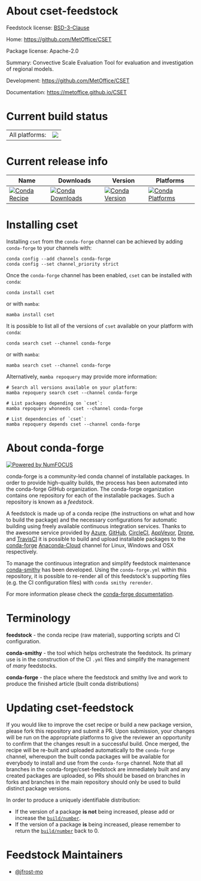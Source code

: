 About cset-feedstock
====================

Feedstock license: [BSD-3-Clause](https://github.com/conda-forge/cset-feedstock/blob/main/LICENSE.txt)

Home: https://github.com/MetOffice/CSET

Package license: Apache-2.0

Summary: Convective Scale Evaluation Tool for evaluation and investigation of regional models.

Development: https://github.com/MetOffice/CSET

Documentation: https://metoffice.github.io/CSET

Current build status
====================


<table><tr><td>All platforms:</td>
    <td>
      <a href="https://dev.azure.com/conda-forge/feedstock-builds/_build/latest?definitionId=19320&branchName=main">
        <img src="https://dev.azure.com/conda-forge/feedstock-builds/_apis/build/status/cset-feedstock?branchName=main">
      </a>
    </td>
  </tr>
</table>

Current release info
====================

| Name | Downloads | Version | Platforms |
| --- | --- | --- | --- |
| [![Conda Recipe](https://img.shields.io/badge/recipe-cset-green.svg)](https://anaconda.org/conda-forge/cset) | [![Conda Downloads](https://img.shields.io/conda/dn/conda-forge/cset.svg)](https://anaconda.org/conda-forge/cset) | [![Conda Version](https://img.shields.io/conda/vn/conda-forge/cset.svg)](https://anaconda.org/conda-forge/cset) | [![Conda Platforms](https://img.shields.io/conda/pn/conda-forge/cset.svg)](https://anaconda.org/conda-forge/cset) |

Installing cset
===============

Installing `cset` from the `conda-forge` channel can be achieved by adding `conda-forge` to your channels with:

```
conda config --add channels conda-forge
conda config --set channel_priority strict
```

Once the `conda-forge` channel has been enabled, `cset` can be installed with `conda`:

```
conda install cset
```

or with `mamba`:

```
mamba install cset
```

It is possible to list all of the versions of `cset` available on your platform with `conda`:

```
conda search cset --channel conda-forge
```

or with `mamba`:

```
mamba search cset --channel conda-forge
```

Alternatively, `mamba repoquery` may provide more information:

```
# Search all versions available on your platform:
mamba repoquery search cset --channel conda-forge

# List packages depending on `cset`:
mamba repoquery whoneeds cset --channel conda-forge

# List dependencies of `cset`:
mamba repoquery depends cset --channel conda-forge
```


About conda-forge
=================

[![Powered by
NumFOCUS](https://img.shields.io/badge/powered%20by-NumFOCUS-orange.svg?style=flat&colorA=E1523D&colorB=007D8A)](https://numfocus.org)

conda-forge is a community-led conda channel of installable packages.
In order to provide high-quality builds, the process has been automated into the
conda-forge GitHub organization. The conda-forge organization contains one repository
for each of the installable packages. Such a repository is known as a *feedstock*.

A feedstock is made up of a conda recipe (the instructions on what and how to build
the package) and the necessary configurations for automatic building using freely
available continuous integration services. Thanks to the awesome service provided by
[Azure](https://azure.microsoft.com/en-us/services/devops/), [GitHub](https://github.com/),
[CircleCI](https://circleci.com/), [AppVeyor](https://www.appveyor.com/),
[Drone](https://cloud.drone.io/welcome), and [TravisCI](https://travis-ci.com/)
it is possible to build and upload installable packages to the
[conda-forge](https://anaconda.org/conda-forge) [Anaconda-Cloud](https://anaconda.org/)
channel for Linux, Windows and OSX respectively.

To manage the continuous integration and simplify feedstock maintenance
[conda-smithy](https://github.com/conda-forge/conda-smithy) has been developed.
Using the ``conda-forge.yml`` within this repository, it is possible to re-render all of
this feedstock's supporting files (e.g. the CI configuration files) with ``conda smithy rerender``.

For more information please check the [conda-forge documentation](https://conda-forge.org/docs/).

Terminology
===========

**feedstock** - the conda recipe (raw material), supporting scripts and CI configuration.

**conda-smithy** - the tool which helps orchestrate the feedstock.
                   Its primary use is in the construction of the CI ``.yml`` files
                   and simplify the management of *many* feedstocks.

**conda-forge** - the place where the feedstock and smithy live and work to
                  produce the finished article (built conda distributions)


Updating cset-feedstock
=======================

If you would like to improve the cset recipe or build a new
package version, please fork this repository and submit a PR. Upon submission,
your changes will be run on the appropriate platforms to give the reviewer an
opportunity to confirm that the changes result in a successful build. Once
merged, the recipe will be re-built and uploaded automatically to the
`conda-forge` channel, whereupon the built conda packages will be available for
everybody to install and use from the `conda-forge` channel.
Note that all branches in the conda-forge/cset-feedstock are
immediately built and any created packages are uploaded, so PRs should be based
on branches in forks and branches in the main repository should only be used to
build distinct package versions.

In order to produce a uniquely identifiable distribution:
 * If the version of a package **is not** being increased, please add or increase
   the [``build/number``](https://docs.conda.io/projects/conda-build/en/latest/resources/define-metadata.html#build-number-and-string).
 * If the version of a package **is** being increased, please remember to return
   the [``build/number``](https://docs.conda.io/projects/conda-build/en/latest/resources/define-metadata.html#build-number-and-string)
   back to 0.

Feedstock Maintainers
=====================

* [@jfrost-mo](https://github.com/jfrost-mo/)

